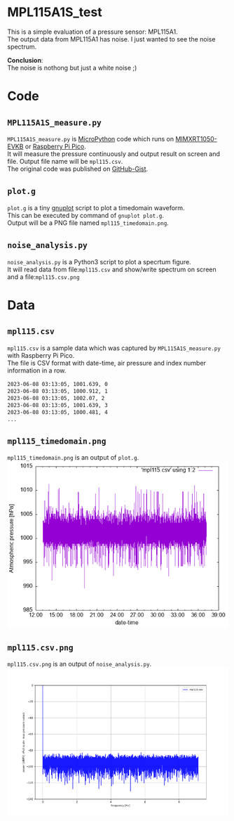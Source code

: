# MPL115A1S_test

This is a simple evaluation of a pressure sensor: MPL115A1.  
The output data from MPL115A1 has noise. I just wanted to see the noise spectrum.  

**Conclusion**:  
The noise is nothong but just a white noise ;)

# Code

## `MPL115A1S_measure.py`
`MPL115A1S_measure.py` is [MicroPython](https://micropython.org) code which runs on [MIMXRT1050-EVKB](https://www.nxp.com/design/development-boards/i-mx-evaluation-and-development-boards/i-mx-rt1050-evaluation-kit:MIMXRT1050-EVK) or [Raspberry Pi Pico](https://www.raspberrypi.com/products/raspberry-pi-pico/).  
It will measure the pressure continuously and output result on screen and file. Output file name will be `mpl115.csv`.  
The original code was published on [GitHub-Gist](https://gist.github.com/teddokano/e1baaa01c05db6e7c5076ab738cace3c).  

## `plot.g`
`plot.g` is a tiny [gnuplot](http://www.gnuplot.info) script to plot a timedomain waveform.  
This can be executed by command of `gnuplot plot.g`.  
Output will be a PNG file named `mpl115_timedomain.png`. 

## `noise_analysis.py`
`noise_analysis.py` is a Python3 script to plot a specrtum figure.  
It will read data from file:`mpl115.csv` and show/write spectrum on screen and a file:`mpl115.csv.png`

# Data

## `mpl115.csv`
`mpl115.csv` is a sample data which was captured by `MPL115A1S_measure.py` with Raspberry Pi Pico.  
The file is CSV format with date-time, air pressure and index number information in a row. 
```
2023-06-08 03:13:05, 1001.639, 0
2023-06-08 03:13:05, 1000.912, 1
2023-06-08 03:13:05, 1002.07, 2
2023-06-08 03:13:05, 1001.639, 3
2023-06-08 03:13:05, 1000.481, 4
...
```

## `mpl115_timedomain.png`
`mpl115_timedomain.png` is an output of `plot.g`.  
![mpl115_timedomain.png](https://github.com/teddokano/MPL115A1S_test/blob/main/mpl115_timedomain.png)

## `mpl115.csv.png`
`mpl115.csv.png` is an output of `noise_analysis.py`.  
![mpl115.csv.png](https://github.com/teddokano/MPL115A1S_test/blob/main/mpl115.csv.png)
